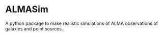 # ALMASim
A python package to make realistic simulations of ALMA observations of galaxies and point sources.
